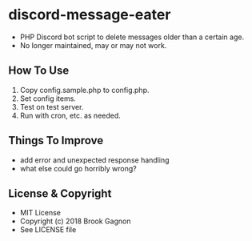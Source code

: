 # discord-message-eater
* PHP Discord bot script to delete messages older than a certain age.
* No longer maintained, may or may not work.

## How To Use
1. Copy config.sample.php to config.php.
2. Set config items.
3. Test on test server.
4. Run with cron, etc. as needed.

## Things To Improve
- add error and unexpected response handling
- what else could go horribly wrong?

## License & Copyright
* MIT License
* Copyright (c) 2018 Brook Gagnon
* See LICENSE file
